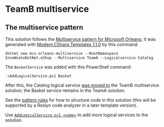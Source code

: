﻿# TeamB multiservice

## The multiservice pattern 
This solution follows the [Multiservice pattern for Microsoft Orleans](https://github.com/VincentH-Net/Orleans.Multiservice#readme); it was generated with [Modern.CSharp.Templates 1.1.0](https://www.nuget.org/packages/Modern.CSharp.Templates/1.1.0) by this command:

`dotnet new mcs-orleans-multiservice --RootNamespace InnoWvateDotNet.eShop --Multiservice TeamA --Logicalservice Catalog`

The `BasketService` was added with this PowerShell command:

`.\AddLogicalService.ps1 Basket`

After this, the Catalog logical service [was moved to](https://github.com/VincentH-Net/Orleans.Multiservice#proof-by-example-eshop) the TeamB multiservice solution; the Basket service remains in the TeamA solution.

See the [pattern rules](https://github.com/VincentH-Net/Orleans.Multiservice#pattern-rules) for how to structure code in this solution (this will be supported by a Roslyn code analyzer in a later template version).

Use [`AddLogicalService.ps1 <name>`](AddLogicalService.ps1) to add more logical services to the solution.